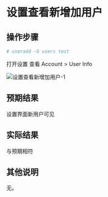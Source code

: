 # 设置查看新增加用户
## 操作步骤

``` bash
# useradd -G users test
```

打开设置
查看 Account > User Info

![设置查看新增加用户-1](./img/设置查看新增加用户-1.png)

## 预期结果

设置界面新用户可见

## 实际结果
与预期相符
## 其他说明
无。
